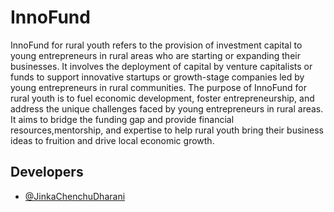 
# InnoFund

InnoFund for rural youth refers to the provision of investment capital to young
entrepreneurs in rural areas who are starting or expanding their businesses. It involves
the deployment of capital by venture capitalists or funds to support innovative
startups or growth-stage companies led by young entrepreneurs in rural communities.
The purpose of InnoFund for rural youth is to fuel economic development, foster
entrepreneurship, and address the unique challenges faced by young entrepreneurs in
rural areas. It aims to bridge the funding gap and provide financial resources,mentorship, and expertise to help rural youth bring their business ideas to fruition and
drive local economic growth.



## Developers

- [@JinkaChenchuDharani](https://www.github.com/octokatherine)


